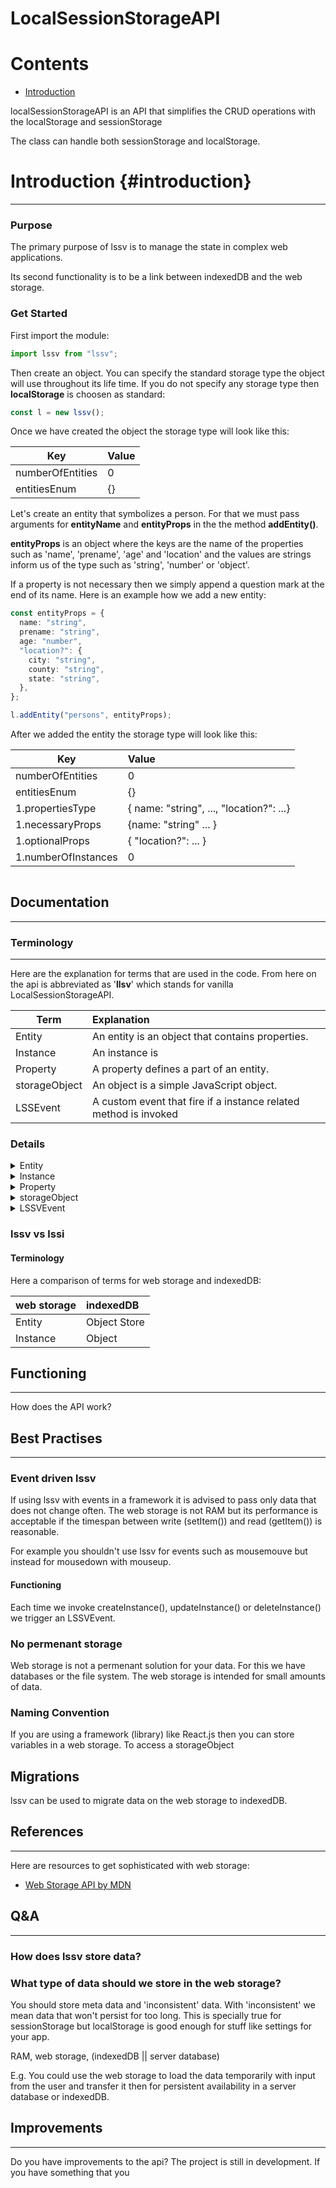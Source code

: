 # LocalSessionStorageAPI

# Contents

- [Introduction](#introduction)

localSessionStorageAPI is an API that simplifies the CRUD operations with the localStorage and sessionStorage

The class can handle both sessionStorage and localStorage.

# Introduction {#introduction}

---

### Purpose

The primary purpose of lssv is to manage the state in complex web applications.

Its second functionality is to be a link between indexedDB and the web storage.

### Get Started

First import the module:

```typescript
import lssv from "lssv";
```

Then create an object. You can specify the standard storage type the object will use throughout its life time. If you do not specify any storage type then **localStorage** is choosen as standard:

```typescript
const l = new lssv();
```

Once we have created the object the storage type will look like this:

| Key              | Value |
| ---------------- | :---- |
| numberOfEntities | 0     |
| entitiesEnum     | {}    |

Let's create an entity that symbolizes a person. For that we must pass arguments for **entityName** and **entityProps** in the the method **addEntity()**.

**entityProps** is an object where the keys are the name of the properties such as 'name', 'prename', 'age' and 'location' and the values are strings inform us of the type such as 'string', 'number' or 'object'.

If a property is not necessary then we simply append a question mark at the end of its name. Here is an example how we add a new entity:

```typescript
const entityProps = {
  name: "string",
  prename: "string",
  age: "number",
  "location?": {
    city: "string",
    county: "string",
    state: "string",
  },
};

l.addEntity("persons", entityProps);
```

After we added the entity the storage type will look like this:

| Key                 | Value                                    |
| ------------------- | :--------------------------------------- |
| numberOfEntities    | 0                                        |
| entitiesEnum        | {}                                       |
| 1.propertiesType    | { name: "string", ..., "location?": ...} |
| 1.necessaryProps    | {name: "string" ... }                    |
| 1.optionalProps     | { "location?": ... }                     |
| 1.numberOfInstances | 0                                        |

```typescript

```

## Documentation

---

### Terminology

---

Here are the explanation for terms that are used in the code. From here on the api is abbreviated as '**llsv**' which stands for vanilla LocalSessionStorageAPI.

| Term          | Explanation                                                      |
| ------------- | :--------------------------------------------------------------- |
| Entity        | An entity is an object that contains properties.                 |
| Instance      | An instance is                                                   |
| Property      | A property defines a part of an entity.                          |
| storageObject | An object is a simple JavaScript object.                         |
| LSSEvent      | A custom event that fire if a instance related method is invoked |

### Details

<details>
<summary>Entity</summary>
<p>If we take a Book as entity then it could have props such as 'title', 'pages', 'language', 'author_name', 'author_prename' and so on.</p>
<p>The possible types for an entity are: number, string and object</p>
<p>Here object stands for an JS object but it also could be an array.</p>

</details>

<details>
<summary>Instance</summary>
<p>
Instance | An instance is an object with the blueprint of the entity. | The entity Book could have an instance as follows:

```javascript
 {title: "Pinocchio", author: "Carlo Collodi", pages: "200"}`
```

</p>
</details>

<details>
<summary>Property</summary>
<p>A book could have the properties 'title', 'author', 'pages'</p>
<p>To denote that a property is optional we simple put a question mark at the end.</p>
<p>E.g.</p>

```javascript
{"location?": {
"city?": "string",
"county?": "string",
"state?": "string"
}}

```

<p>
The possible types for the values are either string, Object, string[] or number[]:
It can only be one of the aforementioned.
</p>

```typescript
[key: string]: string | Object | string[] | number[]
```

If we speak of 'kind' we mean if the property is necessary id est whether it must be specified. We speak of 'type' for a property then we mean what is commonly understood for a type e.g. 'string', 'number' and so on.

</details>

<details>
<summary>storageObject</summary>
<p>A storageObject is a simple JavaScript object that is transformed with JSON.stringify() and then stored in a web storage.</p>
<p>If you want to keep track of the storageObjects simply name your variables the same as your keys</p>
<p>E.g.</p>

```Javascript
let clickedDisplayBtn = {clickedDisplayBtn: false}
```

The web storage will then hold it:

| Key               | Value                      |
| :---------------- | :------------------------- |
| clickedDisplayBtn | {clickedDisplayBtn: false} |

</details>

<details>
<summary>LSSVEvent</summary>
<p>LSSVEvent extends the interface CustomEvent.</p>
<p>Each time we call a function that is related to an entity then we fire an LSSVEvent. LSSEvent contains</p>
<p>E.g.</p>

```javascript
import { createInstance } from "lssv";

createInstance("persons", { name: "Tailor" });
```

</details>

### lssv vs lssi

#### Terminology

Here a comparison of terms for web storage and indexedDB:

| web storage | indexedDB    |
| :---------- | :----------- |
| Entity      | Object Store |
| Instance    | Object       |

## Functioning

---

How does the API work?

## Best Practises

---

### Event driven lssv

If using lssv with events in a framework it is advised to pass only data that does not change often. The web storage is not RAM but its performance is acceptable if the timespan between write (setItem()) and read (getItem()) is reasonable.

For example you shouldn't use lssv for events such as mousemouve but instead for mousedown with mouseup.

#### Functioning

Each time we invoke createInstance(), updateInstance() or deleteInstance() we trigger an LSSVEvent.

### No permenant storage

Web storage is not a permenant solution for your data. For this we have databases or the file system. The web storage is intended for small amounts of data.

### Naming Convention

If you are using a framework (library) like React.js then you can store variables in a web storage. To access a storageObject

## Migrations

lssv can be used to migrate data on the web storage to indexedDB.

## References

---

Here are resources to get sophisticated with web storage:

- [Web Storage API by MDN](https://developer.mozilla.org/en-US/docs/Web/API/Web_Storage_API)

## Q&A

---

### How does lssv store data?

### What type of data should we store in the web storage?

You should store meta data and 'inconsistent' data. With 'inconsistent' we mean data that won't persist for too long. This is specially true for sessionStorage but localStorage is good enough for stuff like settings for your app.

RAM, web storage, (indexedDB || server database)

E.g. You could use the web storage to load the data temporarily with input from the user and transfer it then for persistent availability in a server database or indexedDB.

## Improvements

---

Do you have improvements to the api? The project is still in development. If you have something that you

